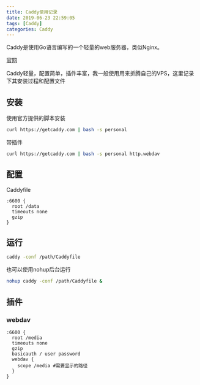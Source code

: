 ```yaml
---
title: Caddy使用记录
date: 2019-06-23 22:59:05
tags: [Caddy]
categories: Caddy
---
```


Caddy是使用Go语言编写的一个轻量的web服务器，类似Nginx。

<!--more-->

[官网](<https://caddyserver.com/>)

Caddy轻量，配置简单，插件丰富，我一般使用用来折腾自己的VPS，这里记录下其安装过程和配置文件

## 安装

使用官方提供的脚本安装

```bash
curl https://getcaddy.com | bash -s personal
```

带插件

```bash
curl https://getcaddy.com | bash -s personal http.webdav
```

## 配置

Caddyfile

```
:6600 {
  root /data
  timeouts none
  gzip
}
```

## 运行

```bash
caddy -conf /path/Caddyfile
```

也可以使用nohup后台运行

```bash
nohup caddy -conf /path/Caddyfile &
```



## 插件

### webdav

```
:6600 {
  root /media
  timeouts none
  gzip
  basicauth / user password
  webdav {
    scope /media #需要显示的路径
  }
}

```

